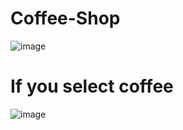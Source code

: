 # Coffee-Shop
![image](https://user-images.githubusercontent.com/108518693/236702506-4c37d4c9-b3cf-4936-97e5-eb0b04faa917.png)
# If you select coffee
![image](https://user-images.githubusercontent.com/108518693/236702542-0e9b7cff-77cb-4fee-809f-ec7b1eebfeda.png)
